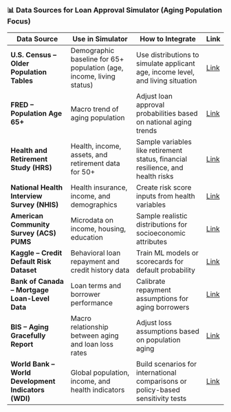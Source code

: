 
### 📊 Data Sources for Loan Approval Simulator (Aging Population Focus)

| **Data Source** | **Use in Simulator** | **How to Integrate** | **Link** |
|-----------------|----------------------|-----------------------|----------|
| **U.S. Census – Older Population Tables** | Demographic baseline for 65+ population (age, income, living status) | Use distributions to simulate applicant age, income level, and living situation | [Link](https://www.census.gov/topics/population/older-aging/data/tables.html) |
| **FRED – Population Age 65+** | Macro trend of aging population | Adjust loan approval probabilities based on national aging trends | [Link](https://fred.stlouisfed.org/series/SPPOP65UPTOZSUSA) |
| **Health and Retirement Study (HRS)** | Health, income, assets, and retirement data for 50+ | Sample variables like retirement status, financial resilience, and health risks | [Link](https://hrs.isr.umich.edu/data-products) |
| **National Health Interview Survey (NHIS)** | Health insurance, income, and demographics | Create risk score inputs from health variables | [Link](https://www.cdc.gov/nchs/nhis/data-questionnaires-documentation.htm) |
| **American Community Survey (ACS) PUMS** | Microdata on income, housing, education | Sample realistic distributions for socioeconomic attributes | [Link](https://data.census.gov) |
| **Kaggle – Credit Default Risk Dataset** | Behavioral loan repayment and credit history data | Train ML models or scorecards for default probability | [Link](https://www.kaggle.com/code/seifmechi/credit-default-risk) |
| **Bank of Canada – Mortgage Loan-Level Data** | Loan terms and borrower performance | Calibrate repayment assumptions for aging borrowers | [Link](https://www.bankofcanada.ca/2025/01/staff-analytical-note-2025-1/) |
| **BIS – Aging Gracefully Report** | Macro relationship between aging and loan loss rates | Adjust loss assumptions based on population aging | [Link](https://www.bis.org/publ/work1193.pdf) |
| **World Bank – World Development Indicators (WDI)** | Global population, income, and health indicators | Build scenarios for international comparisons or policy-based sensitivity tests | [Link](https://databank.worldbank.org/source/world-development-indicators) |
